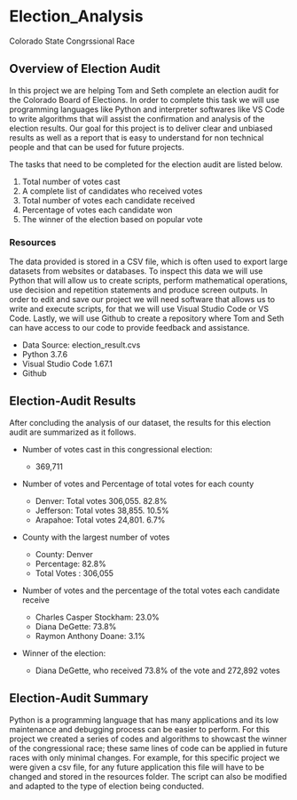 # Election_Analysis
Colorado State Congrssional Race 

## Overview of Election Audit
In this project we are helping Tom and Seth complete an election audit for the Colorado Board of Elections. In order to complete this task we will use programming languages like Python and interpreter softwares like VS Code to write algorithms that will assist the confirmation and analysis of the election results. Our goal for this project is to deliver clear and unbiased results as well as a report that is easy to understand for non technical people and that can  be used for future projects. 

The tasks that need to be completed for the election audit are listed below. 
1. Total number of votes cast
2. A complete list of candidates who received votes
3. Total number of votes each candidate received
4. Percentage of votes each candidate won
5. The winner of the election based on popular vote

### Resources
The data provided is stored in a CSV file, which is often used to export large datasets from websites or databases. To inspect this data we will use Python that will allow us to create scripts, perform mathematical operations, use decision and repetition statements and produce screen outputs. In order to edit and save our project we will need software that allows us to write and execute scripts, for that we will use Visual Studio Code or VS Code. Lastly, we will use Github to create a repository where Tom and Seth can have access to our code to provide feedback and assistance.  

- Data Source: election_result.cvs	
- Python 3.7.6
- Visual Studio Code 1.67.1
- Github 

## Election-Audit Results 
After concluding the analysis of our dataset, the results for this election audit are summarized as it follows. 
- Number of votes cast in this congressional election: 
  - 369,711

- Number of votes and Percentage of total votes for each county
  - Denver: Total votes 306,055. 82.8% 
  - Jefferson: Total votes 38,855. 10.5% 
  - Arapahoe: Total votes 24,801. 6.7% 

- County with the largest number of votes
  - County: Denver
  - Percentage: 82.8%
  - Total Votes : 306,055

- Number of votes and the percentage of the total votes each candidate receive
  - Charles Casper Stockham: 23.0% 
  - Diana DeGette: 73.8%
  - Raymon Anthony Doane: 3.1%

- Winner of the election:										
  - Diana DeGette, who received  73.8% of the vote and 272,892 votes
  
## Election-Audit Summary 
Python is a programming language that has many applications and its low maintenance and debugging process can be easier to perform. For this project we created a series of codes and algorithms to showcast the winner of the congressional race; these same lines of code can be applied in future races with only minimal changes. For example, for this specific project we were given a csv file, for any future application this file will have to be changed and stored in the resources folder. The script can also be modified and adapted to the type of election being conducted. 

  
  
  
  
  
